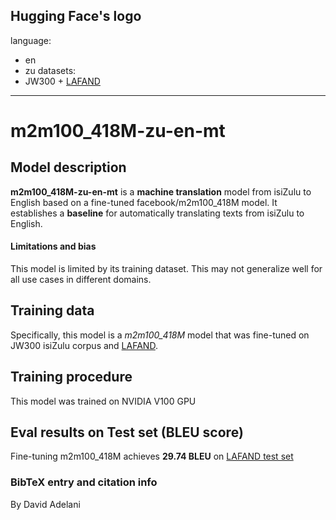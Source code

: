 Hugging Face's logo
---
language: 
- en
- zu
datasets:
- JW300 + [LAFAND](https://github.com/masakhane-io/lafand-mt)
---
# m2m100_418M-zu-en-mt
## Model description
**m2m100_418M-zu-en-mt** is a **machine translation** model from isiZulu to English based on a fine-tuned facebook/m2m100_418M model.  It establishes a **baseline** for automatically translating texts from isiZulu to English.  


#### Limitations and bias
This model is limited by its training dataset. This may not generalize well for all use cases in different domains.  

## Training data
Specifically, this model is a *m2m100_418M* model that was fine-tuned on JW300 isiZulu corpus and [LAFAND](https://github.com/masakhane-io/lafand-mt). 

## Training procedure
This model was trained on NVIDIA V100 GPU

## Eval results on Test set (BLEU score)
Fine-tuning m2m100_418M achieves **29.74 BLEU** on [LAFAND test set](https://github.com/masakhane-io/lafand-mt)

### BibTeX entry and citation info
By David Adelani
```

```


